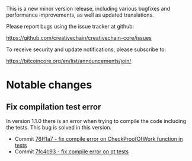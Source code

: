 This is a new minor version release, including various bugfixes 
and performance improvements, as well as updated translations.

Please report bugs using the issue tracker at github:

  <https://github.com/creativechain/creativechain-core/issues>

To receive security and update notifications, please subscribe to:

  <https://bitcoincore.org/en/list/announcements/join/>

Notable changes
===============

Fix compilation test error
--------------------------

In version 1.1.0 there is an error when trying to compile the code including the tests. 
This bug is solved in this version.

* Commit [76ff1a7 - fix compile error on CheckProofOfWork function in tests](https://github.com/creativechain/creativechain-core/commit/76ff1a758ac9df48047f59badba4f68cea9997e1)
* Commit [7fc4c93 - fix compile error on qt tests](https://github.com/creativechain/creativechain-core/commit/76ff1a758ac9df48047f59badba4f68cea9997e1)